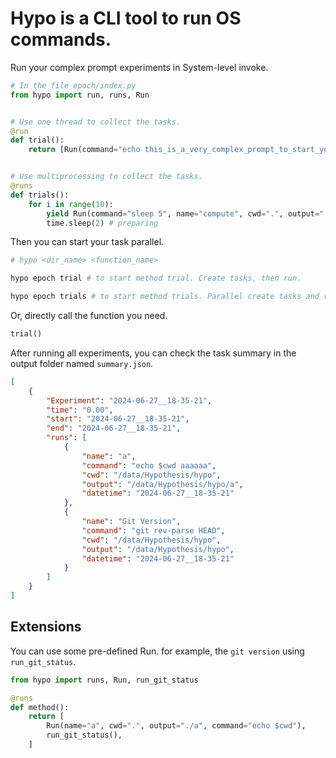 # Hypo is a CLI tool to run OS commands.

Run your complex prompt experiments in System-level invoke.

```python
# In the file epoch/index.py
from hypo import run, runs, Run


# Use one thread to collect the tasks. 
@run
def trial():
    return [Run(command="echo this_is_a_very_complex_prompt_to_start_your_experiment_in_bash", name="echo", cwd=".", output=".")]


# Use multiprocessing to collect the tasks. 
@runs
def trials():
    for i in range(10):
        yield Run(command="sleep 5", name="compute", cwd=".", output=".")
        time.sleep(2) # preparing 
```


Then you can start your task parallel.

```bash 
# hypo <dir_name> <function_name>

hypo epoch trial # to start method trial. Create tasks, then run.

hypo epoch trials # to start method trials. Parallel create tasks and run.
```

Or, directly call the function you need.

```python
trial()
```

After running all experiments, you can check the task summary in the output folder named `summary.json`.

```json
[
    {
        "Experiment": "2024-06-27__18-35-21",
        "time": "0.00",
        "start": "2024-06-27__18-35-21",
        "end": "2024-06-27__18-35-21",
        "runs": [
            {
                "name": "a",
                "command": "echo $cwd aaaaaa",
                "cwd": "/data/Hypothesis/hypo",
                "output": "/data/Hypothesis/hypo/a",
                "datetime": "2024-06-27__18-35-21"
            },
            {
                "name": "Git Version",
                "command": "git rev-parse HEAD",
                "cwd": "/data/Hypothesis/hypo",
                "output": "/data/Hypothesis/hypo",
                "datetime": "2024-06-27__18-35-21"
            }
        ]
    }
]
```

## Extensions

You can use some pre-defined Run. for example, the `git version` using `run_git_status`.

```python
from hypo import runs, Run, run_git_status

@runs
def method():
    return [
        Run(name="a", cwd=".", output="./a", command="echo $cwd"),
        run_git_status(),
    ]

```


